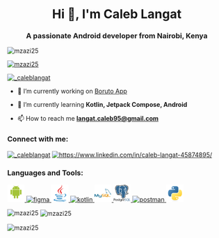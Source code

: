 <h1 align="center">Hi 👋, I'm Caleb Langat</h1>
<h3 align="center">A passionate Android developer from Nairobi, Kenya</h3>

<p align="left"> <img src="https://komarev.com/ghpvc/?username=mzazi25&label=Profile%20views&color=0e75b6&style=flat" alt="mzazi25" /> </p>

<p align="left"> <a href="https://github.com/ryo-ma/github-profile-trophy"><img src="https://github-profile-trophy.vercel.app/?username=mzazi25" alt="mzazi25" /></a> </p>

<p align="left"> <a href="https://twitter.com/_caleblangat" target="blank"><img src="https://img.shields.io/twitter/follow/_caleblangat?logo=twitter&style=for-the-badge" alt="_caleblangat" /></a> </p>

- 🔭 I’m currently working on [Boruto App](https://github.com/Mzazi25/BorutoApp)

- 🌱 I’m currently learning **Kotlin, Jetpack Compose, Android**

- 📫 How to reach me **langat.caleb95@gmail.com**

<h3 align="left">Connect with me:</h3>
<p align="left">
<a href="https://twitter.com/_caleblangat" target="blank"><img align="center" src="https://raw.githubusercontent.com/rahuldkjain/github-profile-readme-generator/master/src/images/icons/Social/twitter.svg" alt="_caleblangat" height="30" width="40" /></a>
<a href="https://linkedin.com/in/https://www.linkedin.com/in/caleb-langat-45874895/" target="blank"><img align="center" src="https://raw.githubusercontent.com/rahuldkjain/github-profile-readme-generator/master/src/images/icons/Social/linked-in-alt.svg" alt="https://www.linkedin.com/in/caleb-langat-45874895/" height="30" width="40" /></a>
</p>

<h3 align="left">Languages and Tools:</h3>
<p align="left"> <a href="https://developer.android.com" target="_blank" rel="noreferrer"> <img src="https://raw.githubusercontent.com/devicons/devicon/master/icons/android/android-original-wordmark.svg" alt="android" width="40" height="40"/> </a> <a href="https://www.figma.com/" target="_blank" rel="noreferrer"> <img src="https://www.vectorlogo.zone/logos/figma/figma-icon.svg" alt="figma" width="40" height="40"/> </a> <a href="https://www.java.com" target="_blank" rel="noreferrer"> <img src="https://raw.githubusercontent.com/devicons/devicon/master/icons/java/java-original.svg" alt="java" width="40" height="40"/> </a> <a href="https://kotlinlang.org" target="_blank" rel="noreferrer"> <img src="https://www.vectorlogo.zone/logos/kotlinlang/kotlinlang-icon.svg" alt="kotlin" width="40" height="40"/> </a> <a href="https://www.mysql.com/" target="_blank" rel="noreferrer"> <img src="https://raw.githubusercontent.com/devicons/devicon/master/icons/mysql/mysql-original-wordmark.svg" alt="mysql" width="40" height="40"/> </a> <a href="https://www.postgresql.org" target="_blank" rel="noreferrer"> <img src="https://raw.githubusercontent.com/devicons/devicon/master/icons/postgresql/postgresql-original-wordmark.svg" alt="postgresql" width="40" height="40"/> </a> <a href="https://postman.com" target="_blank" rel="noreferrer"> <img src="https://www.vectorlogo.zone/logos/getpostman/getpostman-icon.svg" alt="postman" width="40" height="40"/> </a> <a href="https://www.python.org" target="_blank" rel="noreferrer"> <img src="https://raw.githubusercontent.com/devicons/devicon/master/icons/python/python-original.svg" alt="python" width="40" height="40"/> </a> </p>

<p><img align="left" src="https://github-readme-stats.vercel.app/api/top-langs?username=mzazi25&show_icons=true&locale=en&layout=compact" alt="mzazi25" /></p>

<p>&nbsp;<img align="center" src="https://github-readme-stats.vercel.app/api?username=mzazi25&show_icons=true&locale=en" alt="mzazi25" /></p>

<p><img align="center" src="https://github-readme-streak-stats.herokuapp.com/?user=mzazi25&" alt="mzazi25" /></p>
